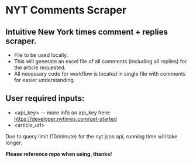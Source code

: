 # NYT Comments Scraper

## Intuitive New York times comment + replies scraper. 
- File to be used locally.
- This will generate an excel file of all comments (including all replies) for the article requested.
- All necessary code for workflow is located in single file with comments for easier understanding.

## User required inputs:
- <api_key>
-- more info on api_key here: https://developer.nytimes.com/get-started
- <article_url>

Due to query limit (10/minute) for the nyt json api, running time will take longer.

<b> Please reference repo when using, thanks! </b>
